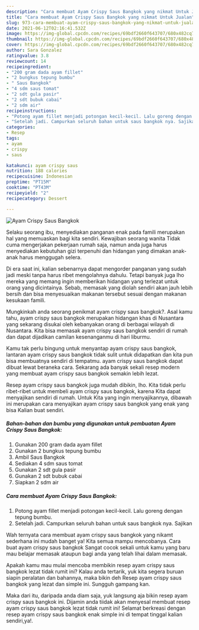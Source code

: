 ```yaml
---
description: "Cara membuat Ayam Crispy Saus Bangkok yang nikmat Untuk Jualan"
title: "Cara membuat Ayam Crispy Saus Bangkok yang nikmat Untuk Jualan"
slug: 973-cara-membuat-ayam-crispy-saus-bangkok-yang-nikmat-untuk-jualan
date: 2021-06-12T02:16:41.532Z
image: https://img-global.cpcdn.com/recipes/69bdf2660f643707/680x482cq70/ayam-crispy-saus-bangkok-foto-resep-utama.jpg
thumbnail: https://img-global.cpcdn.com/recipes/69bdf2660f643707/680x482cq70/ayam-crispy-saus-bangkok-foto-resep-utama.jpg
cover: https://img-global.cpcdn.com/recipes/69bdf2660f643707/680x482cq70/ayam-crispy-saus-bangkok-foto-resep-utama.jpg
author: Sara Gonzalez
ratingvalue: 3.8
reviewcount: 14
recipeingredient:
- "200 gram dada ayam fillet"
- "2 bungkus tepung bumbu"
- " Saus Bangkok"
- "4 sdm saus tomat"
- "2 sdt gula pasir"
- "2 sdt bubuk cabai"
- "2 sdm air"
recipeinstructions:
- "Potong ayam fillet menjadi potongan kecil-kecil. Lalu goreng dengan tepung bumbu."
- "Setelah jadi. Campurkan seluruh bahan untuk saus bangkok nya. Sajikan"
categories:
- Resep
tags:
- ayam
- crispy
- saus

katakunci: ayam crispy saus 
nutrition: 188 calories
recipecuisine: Indonesian
preptime: "PT15M"
cooktime: "PT43M"
recipeyield: "2"
recipecategory: Dessert

---
```



![Ayam Crispy Saus Bangkok](https://img-global.cpcdn.com/recipes/69bdf2660f643707/680x482cq70/ayam-crispy-saus-bangkok-foto-resep-utama.jpg)

Selaku seorang ibu, menyediakan panganan enak pada famili merupakan hal yang memuaskan bagi kita sendiri. Kewajiban seorang  wanita Tidak cuma mengerjakan pekerjaan rumah saja, namun anda juga harus menyediakan kebutuhan gizi terpenuhi dan hidangan yang dimakan anak-anak harus menggugah selera.

Di era  saat ini, kalian sebenarnya dapat mengorder panganan yang sudah jadi meski tanpa harus ribet mengolahnya dahulu. Tetapi banyak juga lho mereka yang memang ingin memberikan hidangan yang terlezat untuk orang yang dicintainya. Sebab, memasak yang diolah sendiri akan jauh lebih bersih dan bisa menyesuaikan makanan tersebut sesuai dengan makanan kesukaan famili. 



Mungkinkah anda seorang penikmat ayam crispy saus bangkok?. Asal kamu tahu, ayam crispy saus bangkok merupakan hidangan khas di Nusantara yang sekarang disukai oleh kebanyakan orang di berbagai wilayah di Nusantara. Kita bisa memasak ayam crispy saus bangkok sendiri di rumah dan dapat dijadikan camilan kesenanganmu di hari liburmu.

Kamu tak perlu bingung untuk menyantap ayam crispy saus bangkok, lantaran ayam crispy saus bangkok tidak sulit untuk didapatkan dan kita pun bisa membuatnya sendiri di tempatmu. ayam crispy saus bangkok dapat dibuat lewat beraneka cara. Sekarang ada banyak sekali resep modern yang membuat ayam crispy saus bangkok semakin lebih lezat.

Resep ayam crispy saus bangkok juga mudah dibikin, lho. Kita tidak perlu ribet-ribet untuk membeli ayam crispy saus bangkok, karena Kita dapat menyajikan sendiri di rumah. Untuk Kita yang ingin menyajikannya, dibawah ini merupakan cara menyajikan ayam crispy saus bangkok yang enak yang bisa Kalian buat sendiri.

<!--inarticleads1-->

##### Bahan-bahan dan bumbu yang digunakan untuk pembuatan Ayam Crispy Saus Bangkok:

1. Gunakan 200 gram dada ayam fillet
1. Gunakan 2 bungkus tepung bumbu
1. Ambil  Saus Bangkok
1. Sediakan 4 sdm saus tomat
1. Gunakan 2 sdt gula pasir
1. Gunakan 2 sdt bubuk cabai
1. Siapkan 2 sdm air




<!--inarticleads2-->

##### Cara membuat Ayam Crispy Saus Bangkok:

1. Potong ayam fillet menjadi potongan kecil-kecil. Lalu goreng dengan tepung bumbu.
1. Setelah jadi. Campurkan seluruh bahan untuk saus bangkok nya. Sajikan




Wah ternyata cara membuat ayam crispy saus bangkok yang nikamt sederhana ini mudah banget ya! Kita semua mampu mencobanya. Cara buat ayam crispy saus bangkok Sangat cocok sekali untuk kamu yang baru mau belajar memasak ataupun bagi anda yang telah lihai dalam memasak.

Apakah kamu mau mulai mencoba membikin resep ayam crispy saus bangkok lezat tidak rumit ini? Kalau anda tertarik, yuk kita segera buruan siapin peralatan dan bahannya, maka bikin deh Resep ayam crispy saus bangkok yang lezat dan simple ini. Sungguh gampang kan. 

Maka dari itu, daripada anda diam saja, yuk langsung aja bikin resep ayam crispy saus bangkok ini. Dijamin anda tiidak akan menyesal membuat resep ayam crispy saus bangkok lezat tidak rumit ini! Selamat berkreasi dengan resep ayam crispy saus bangkok enak simple ini di tempat tinggal kalian sendiri,ya!.

